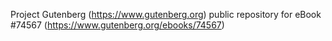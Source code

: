 Project Gutenberg (https://www.gutenberg.org) public repository for
eBook #74567 (https://www.gutenberg.org/ebooks/74567)

